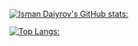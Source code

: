 [![Isman Daiyrov's GitHub stats:](https://github-readme-stats.vercel.app/api?username=IsmanDaiyrov&theme=tokyonight&show_icons=true)](https://github.com/anuraghazra/github-readme-stats)

[![Top Langs:](https://github-readme-stats.vercel.app/api/top-langs/?username=IsmanDaiyrov&layout=compact&theme=tokyonight)](https://github.com/anuraghazra/github-readme-stats)


<!---
IsmanDaiyrov/IsmanDaiyrov is a ✨ special ✨ repository because its `README.md` (this file) appears on your GitHub profile.
You can click the Preview link to take a look at your changes. 
--->
